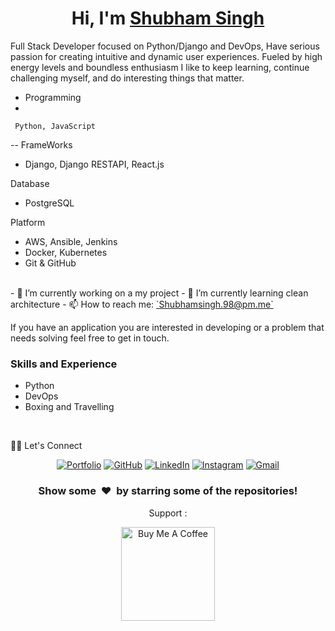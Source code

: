 <h1 align="center">
Hi, I'm <a href = https://Shubham.github.io/> Shubham Singh</a>
  </h1>
  Full Stack Developer focused on Python/Django and DevOps, Have serious passion for creating intuitive and dynamic user experiences. Fueled by high energy levels and boundless enthusiasm I like to keep learning, continue challenging myself, and do interesting things that matter.

- Programming 
- <br>
``` Python, JavaScript```

-- FrameWorks
- Django, Django RESTAPI, React.js

Database
- PostgreSQL

Platform
- AWS, Ansible, Jenkins
- Docker, Kubernetes
- Git & GitHub
<br>
- 🔭 I’m currently working on a my project
- 🌱 I’m currently learning clean architecture
- 📫 How to reach me: <a href = https://mail.google.com/mail/>`Shubhamsingh.98@pm.me`</a>

If you have an application you are interested in developing or a problem that needs solving feel free to get in touch.


### Skills and Experience

- Python
- DevOps
- Boxing and Travelling

<br>
<!-- https://github.com/sisodiya2421 -->

🙋‍♀️ Let's Connect

<p align="center">
	<a href="https://Shubhhaamsingh.github.io/Portfolio1/" target="_blank"><img src="https://img.icons8.com/bubbles/50/000000/web.png" alt="Portfolio"/></a>
	<a href="https://github.com/Shubhhaamsingh" target="_blank"><img src="https://img.icons8.com/bubbles/50/000000/github.png" alt="GitHub"/></a>
	<a href="https://www.linkedin.com/in/shubhamsingh-98/" target="_blank"><img src="https://img.icons8.com/bubbles/50/000000/linkedin.png" alt="LinkedIn"/></a>
	<a href="https://www.instagram.com/Shubhhaamsingh/" target="_blank"><img src="https://img.icons8.com/bubbles/50/000000/instagram.png" alt="Instagram"/></a>
	<a href="mailto:Shubham0000189@gmail.com" target="_blank"><img src="https://img.icons8.com/bubbles/50/000000/gmail.png" alt="Gmail"/></a>
</p>
<!-- [![Top Langs](https://github-readme-stats.vercel.app/api/top-langs/?username=Shubhamsingh&layout=compact)](https://github.com/anuraghazra/github-readme-stats) -->
<div align="center">
<h3 align="center">Show some &nbsp;❤️&nbsp; by starring some of the repositories!</h3>
 
  Support :

<a href="https://www.buymeacoffee.com/Shubhhaamsingh" target="_blank"><img src="https://cdn.buymeacoffee.com/buttons/v2/default-red.png" alt="Buy Me A Coffee" width="150" ></a>

<!--[website]: -->

[linkedin]: https://www.linkedin.com/in/Shubhamsingh-98
